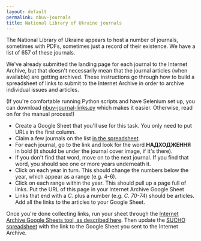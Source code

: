 ```yaml
---
layout: default
permalink: nbuv-journals
title: National Library of Ukraine journals
---
```


The National Library of Ukraine appears to host a number of journals, sometimes with PDFs, sometimes just a record of their existence. We have a list of 657 of these journals.

We've already submitted the landing page for each journal to the Internet Archive, but that doesn't necessarily mean that the journal articles (when available) are getting archived. These instructions go through how to build a spreadsheet of links to submit to the Internet Archive in order to archive individual issues and articles.

(If you're comfortable running Python scripts and have Selenium set up, you can download [nbuv-journal-links.py](/assets/nbuv-journal-links.py) which makes it easier. Otherwise, read on for the manual process!)

- Create a Google Sheet that you'll use for this task. You only need to put URLs in the first column.
- Claim a few journals on the list [in the spreadsheet](https://docs.google.com/spreadsheets/d/1kGScdU9df7T2QS9RnM_qvciT04Y1tmBiGVH-XD1E4l0/edit#gid=0). 
- For each journal, go to the link and look for the word **НАДХОДЖЕННЯ** in bold (it should be under the journal cover image, if it's there). 
- If you don't find that word, move on to the next journal. If you find that word, you should see one or more years underneath it. 
- Click on each year in turn. This should change the numbers below the year, which appear as a range (e.g. 4-6).
- Click on each range within the year. This should pull up a page full of links. Put the URL of this page in your Internet Archive Google Sheet
- Links that end with a *C.* plus a number (e.g. *C. 70-74*) should be articles. Add all the links to the articles to your Google Sheet.

Once you're done collecting links, run your sheet through the [Internet Archive Google Sheets tool, as described here](/ia-gsheets). Then update the [SUCHO spreadsheet](https://docs.google.com/spreadsheets/d/1kGScdU9df7T2QS9RnM_qvciT04Y1tmBiGVH-XD1E4l0/edit#gid=0) with the link to the Google Sheet you sent to the Internet Archive.